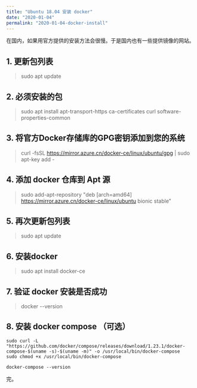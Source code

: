```yaml
---
title: "Ubuntu 18.04 安装 docker"
date: "2020-01-04"
permalink: "2020-01-04-docker-install"
---
```


在国内，如果用官方提供的安装方法会很慢。于是国内也有一些提供镜像的网站。

## 1. 更新包列表

> sudo apt update

## 2. 必须安装的包

> sudo apt install apt-transport-https ca-certificates curl software-properties-common

## 3. 将官方Docker存储库的GPG密钥添加到您的系统
> curl -fsSL https://mirror.azure.cn/docker-ce/linux/ubuntu/gpg | sudo apt-key add -

## 4. 添加 docker 仓库到 Apt 源
> sudo add-apt-repository "deb [arch=amd64] https://mirror.azure.cn/docker-ce/linux/ubuntu bionic stable"

## 5. 再次更新包列表
> sudo apt update

## 6. 安装docker
> sudo apt install docker-ce

## 7. 验证 docker 安装是否成功
> docker --version

## 8. 安装 docker compose （可选）

```
sudo curl -L "https://github.com/docker/compose/releases/download/1.23.1/docker-compose-$(uname -s)-$(uname -m)" -o /usr/local/bin/docker-compose
sudo chmod +x /usr/local/bin/docker-compose

docker-compose --version
```

完。